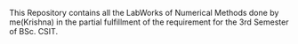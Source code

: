 This Repository contains all the LabWorks of Numerical Methods done by me(Krishna) in the partial fulfillment of the requirement for the 3rd Semester of BSc. CSIT.
